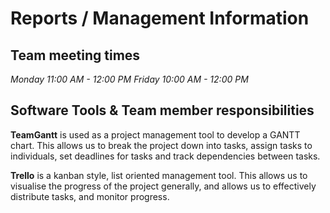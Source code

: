 # Reports / Management Information

## Team meeting times
*Monday 11:00 AM - 12:00 PM
Friday 10:00 AM - 12:00 PM*

## Software Tools & Team member responsibilities
**TeamGantt** is used as a project management tool to develop a GANTT chart. This allows us to break the project down into tasks, assign tasks to individuals, set deadlines for tasks and track dependencies between tasks.

**Trello** is a kanban style, list oriented management tool. This allows us to visualise the progress of the project generally, and allows us to effectively distribute tasks, and monitor progress.
